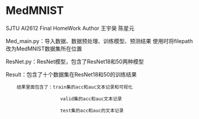 # MedMNIST
SJTU AI2612 Final HomeWork
Author 王宇昊 陈星元

Med_main.py：导入数据、数据预处理、训练模型、预测结果
             使用时将filepath改为MedMNIST数据集所在位置
             
ResNet.py：ResNet模型，包含了ResNet18和50两种模型

Result：包含了十个数据集在ResNet18和50的训练结果

        结果里面包含了：train集的acc和auc文本记录和可视化
        
                        valid集的acc和auc文本记录
                        
                        test集的acc和auc的文本记录
